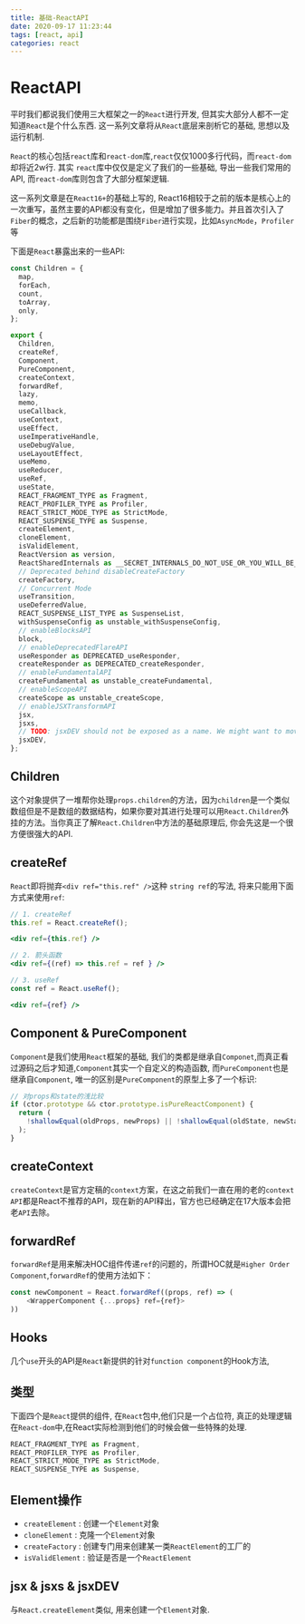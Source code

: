 ```yaml
---
title: 基础-ReactAPI
date: 2020-09-17 11:23:44
tags: [react, api]
categories: react
---
```


# ReactAPI

平时我们都说我们使用三大框架之一的`React`进行开发, 但其实大部分人都不一定知道`React`是个什么东西. 这一系列文章将从`React`底层来剖析它的基础, 思想以及运行机制.



`React`的核心包括`react`库和`react-dom`库,`react`仅仅1000多行代码，而`react-dom`却将近2w行. 其实 `react`库中仅仅是定义了我们的一些基础, 导出一些我们常用的API, 而`react-dom`库则包含了大部分框架逻辑.



这一系列文章是在`React16+`的基础上写的, React16相较于之前的版本是核心上的一次重写，虽然主要的API都没有变化，但是增加了很多能力。并且首次引入了`Fiber`的概念，之后新的功能都是围绕`Fiber`进行实现，比如`AsyncMode`，`Profiler`等



下面是`React`暴露出来的一些API: 

```javascript
const Children = {
  map,
  forEach,
  count,
  toArray,
  only,
};

export {
  Children,
  createRef,
  Component,
  PureComponent,
  createContext,
  forwardRef,
  lazy,
  memo,
  useCallback,
  useContext,
  useEffect,
  useImperativeHandle,
  useDebugValue,
  useLayoutEffect,
  useMemo,
  useReducer,
  useRef,
  useState,
  REACT_FRAGMENT_TYPE as Fragment,
  REACT_PROFILER_TYPE as Profiler,
  REACT_STRICT_MODE_TYPE as StrictMode,
  REACT_SUSPENSE_TYPE as Suspense,
  createElement,
  cloneElement,
  isValidElement,
  ReactVersion as version,
  ReactSharedInternals as __SECRET_INTERNALS_DO_NOT_USE_OR_YOU_WILL_BE_FIRED,
  // Deprecated behind disableCreateFactory
  createFactory,
  // Concurrent Mode
  useTransition,
  useDeferredValue,
  REACT_SUSPENSE_LIST_TYPE as SuspenseList,
  withSuspenseConfig as unstable_withSuspenseConfig,
  // enableBlocksAPI
  block,
  // enableDeprecatedFlareAPI
  useResponder as DEPRECATED_useResponder,
  createResponder as DEPRECATED_createResponder,
  // enableFundamentalAPI
  createFundamental as unstable_createFundamental,
  // enableScopeAPI
  createScope as unstable_createScope,
  // enableJSXTransformAPI
  jsx,
  jsxs,
  // TODO: jsxDEV should not be exposed as a name. We might want to move it to a different entry point.
  jsxDEV,
};
```

## Children

这个对象提供了一堆帮你处理`props.children`的方法，因为`children`是一个类似数组但是不是数组的数据结构，如果你要对其进行处理可以用`React.Children`外挂的方法。当你真正了解`React.Children`中方法的基础原理后, 你会先这是一个很方便很强大的API.

## createRef

`React`即将抛弃`<div ref="this.ref" />`这种 `string ref`的写法, 将来只能用下面方式来使用`ref`:

```jsx
// 1. createRef
this.ref = React.createRef();

<div ref={this.ref} />

// 2. 箭头函数
<div ref={(ref) => this.ref = ref } />

// 3. useRef
const ref = React.useRef();

<div ref={ref} />
```

## Component & PureComponent

`Component`是我们使用`React`框架的基础, 我们的类都是继承自`Componet`,而真正看过源码之后才知道,`Component`其实一个自定义的构造函数, 而`PureComponent`也是继承自`Component`, 唯一的区别是`PureComponent`的原型上多了一个标识:

```javascript
// 对props和state的浅比较
if (ctor.prototype && ctor.prototype.isPureReactComponent) {
  return (
    !shallowEqual(oldProps, newProps) || !shallowEqual(oldState, newState)
  );
}
```

## createContext

`createContext`是官方定稿的`context`方案，在这之前我们一直在用的老的`context API`都是React不推荐的API，现在新的API释出，官方也已经确定在17大版本会把老`API`去除。

## forwardRef

`forwardRef`是用来解决HOC组件传递`ref`的问题的，所谓HOC就是`Higher Order Component`,`forwardRef`的使用方法如下：

```javascript
const newComponent = React.forwardRef((props, ref) => (
	<WrapperComponent {...props} ref={ref}>
))
```

## Hooks

几个`use`开头的API是`React`新提供的针对`function component`的Hook方法,

## 类型

下面四个是`React`提供的组件, 在`React`包中,他们只是一个占位符, 真正的处理逻辑在`React-dom`中,在React实际检测到他们的时候会做一些特殊的处理.

```javascript
REACT_FRAGMENT_TYPE as Fragment,
REACT_PROFILER_TYPE as Profiler,
REACT_STRICT_MODE_TYPE as StrictMode,
REACT_SUSPENSE_TYPE as Suspense,
```

## Element操作

- `createElement` : 创建一个`Element`对象
- `cloneElement` : 克隆一个`Element`对象
-  `createFactory` : 创建专门用来创建某一类`ReactElement`的工厂的
-  `isValidElement` : 验证是否是一个`ReactElement`

## jsx & jsxs & jsxDEV

与`React.createElement`类似, 用来创建一个`Element`对象.



<!-- more -->
